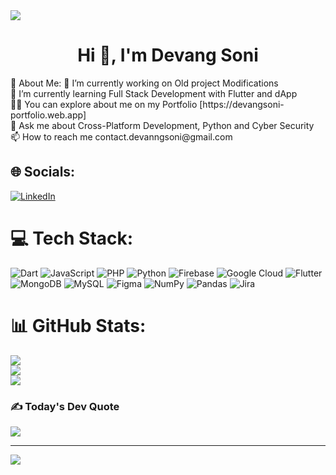 <img src="https://user-images.githubusercontent.com/71540418/205052659-2df354cd-56c1-4297-8a20-ec1878e864a8.png">
<h1 align="center">Hi 👋, I'm Devang Soni</h1>
💫 About Me:
🔭 I’m currently working on Old project Modifications<br>🌱 I’m currently learning Full Stack Development with Flutter and dApp<br>👨‍💻 You can explore about me on my Portfolio [https://devangsoni-portfolio.web.app]<br>💬 Ask me about Cross-Platform Development, Python and Cyber Security<br>📫 How to reach me contact.devanngsoni@gmail.com


## 🌐 Socials:
[![LinkedIn](https://img.shields.io/badge/LinkedIn-%230077B5.svg?logo=linkedin&logoColor=white)](https://linkedin.com/in/https://www.linkedin.com/in/devangsoni26/) 

# 💻 Tech Stack:
![Dart](https://img.shields.io/badge/dart-%230175C2.svg?style=plastic&logo=dart&logoColor=white) ![JavaScript](https://img.shields.io/badge/javascript-%23323330.svg?style=plastic&logo=javascript&logoColor=%23F7DF1E) ![PHP](https://img.shields.io/badge/php-%23777BB4.svg?style=plastic&logo=php&logoColor=white) ![Python](https://img.shields.io/badge/python-3670A0?style=plastic&logo=python&logoColor=ffdd54) ![Firebase](https://img.shields.io/badge/firebase-%23039BE5.svg?style=plastic&logo=firebase) ![Google Cloud](https://img.shields.io/badge/Google%20Cloud-%234285F4.svg?style=plastic&logo=google-cloud&logoColor=white) ![Flutter](https://img.shields.io/badge/Flutter-%2302569B.svg?style=plastic&logo=Flutter&logoColor=white) ![MongoDB](https://img.shields.io/badge/MongoDB-%234ea94b.svg?style=plastic&logo=mongodb&logoColor=white) ![MySQL](https://img.shields.io/badge/mysql-%2300f.svg?style=plastic&logo=mysql&logoColor=white) 	![Figma](https://img.shields.io/badge/figma-%23F24E1E.svg?style=plastic&logo=figma&logoColor=white) ![NumPy](https://img.shields.io/badge/numpy-%23013243.svg?style=plastic&logo=numpy&logoColor=white) ![Pandas](https://img.shields.io/badge/pandas-%23150458.svg?style=plastic&logo=pandas&logoColor=white) ![Jira](https://img.shields.io/badge/jira-%230A0FFF.svg?style=plastic&logo=jira&logoColor=white)
# 📊 GitHub Stats:
![](https://github-readme-stats.vercel.app/api?username=devang26s&theme=dark&hide_border=false&include_all_commits=false&count_private=false)<br/>
![](https://github-readme-streak-stats.herokuapp.com/?user=devang26s&theme=dark&hide_border=false)<br/>
![](https://github-readme-stats.vercel.app/api/top-langs/?username=devang26s&theme=dark&hide_border=false&include_all_commits=false&count_private=false&layout=compact)

### ✍️ Today's Dev Quote
![](https://quotes-github-readme.vercel.app/api?type=vetical&theme=dark)

---
[![](https://visitcount.itsvg.in/api?id=devang26s&icon=5&color=9)](https://visitcount.itsvg.in)
